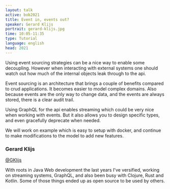 ```yaml
---
layout: talk
active: bob2021
title: Event in, events out?
speaker: Gerard Klijs
portrait: gerard-klijs.jpg
time: 10:05-11:35
type: Tutorial
language: english
head: 2021
---
```


Using event sourcing strategies can be a nice way to enable some
decoupling. However when interacting with external systems one should
watch out how much of the internal objects leak through to the api.

Event sourcing is an architecture that brings a couple of benefits
compared to crud applications. It becomes easier to model complex
domains. Also because events are the only way to change data, and the
events are always stored, there is a clear audit trail.

Using GraphQL for the api enables streaming which could be very nice
when working with events. But it also allows you to design specific
types, and even gracefully deprecate when needed.

We will work on example which is easy to setup with docker, and
continue to make modifications to the model to add new features.

### Gerard Klijs

[@GKlijs](http://twitter.com/GKlijs)

With roots in Java Web development the last years I've versified,
working on streaming systems, GraphQL, and also been busy with
Clojure, Rust and Kotlin. Some of those things ended up as open source
to be used by others.
